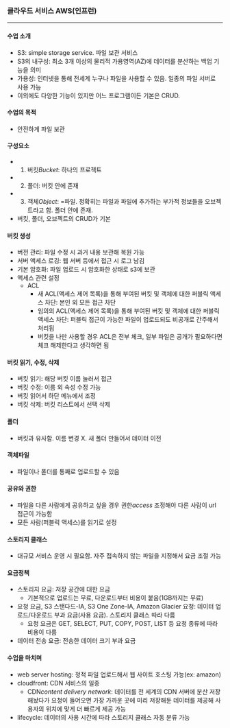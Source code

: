 ### 클라우드 서비스 AWS(인프런)

---

#### 수업 소개

- S3: simple storage service. 파일 보관 서비스
- S3의 내구성: 최소 3개 이상의 물리적 가용영역(AZ)에 데이터를 분산하는 백업 기능을 의미
- 가용성: 인터넷을 통해 전세계 누구나 파일을 사용할 수 있음. 일종의 파일 서버로 사용 가능
- 이외에도 다양한 기능이 있지만 어느 프로그램이든 기본은 CRUD.

#### 수업의 목적

- 안전하게 파일 보관

#### 구성요소

- 1. 버킷*Bucket*: 하나의 프로젝트
- 2. 폴더: 버킷 안에 존재
- 3. 객체*Object*: =파일. 정확히는 파일과 파일에 추가하는 부가적 정보들을 오브젝트라고 함. 폴더 안에 존재.
- 버킷, 폴더, 오브젝트의 CRUD가 기본

#### 버킷 생성

- 버전 관리: 파일 수정 시 과거 내용 보관해 복원 가능
- 서버 액세스 로깅: 웹 서버 등에서 접근 시 로그 남김
- 기본 암호화: 파일 업로드 시 암호화한 상태로 s3에 보관
- 액세스 관련 설정
  - ACL
    - 새 ACL(액세스 제어 목록)을 통해 부여된 버킷 및 객체에 대한 퍼블릭 액세스 차단: 본인 외 모든 접근 차단
    - 임의의 ACL(액세스 제어 목록)을 통해 부여된 버킷 및 객체에 대한 퍼블릭 액세스 차단: 퍼블릭 접근이 가능한 파일이 업로드되도 비공개로 간주해서 처리됨
    - 버킷을 나만 사용할 경우 ACL은 전부 체크, 일부 파일은 공개가 필요하다면 체크 해제한다고 생각하면 됨

#### 버킷 읽기, 수정, 삭제

- 버킷 읽기: 해당 버킷 이름 눌러서 접근
- 버킷 수정: 이름 외 속성 수정 가능
- 버킷 읽어서 하단 메뉴에서 조정
- 버킷 삭제: 버킷 리스트에서 선택 삭제

#### 폴더

- 버킷과 유사함. 이름 변경 X. 새 폴더 만들어서 데이터 이전

#### 객체파일

- 파일이나 폳더를 통째로 업로드할 수 있음

#### 공유와 권한

- 파일을 다른 사람에게 공유하고 싶을 경우 권한*access* 조정해야 다른 사람이 url 접근이 가능함
- 모든 사람(퍼블릭 액세스)를 읽기로 설정

#### 스토리지 클래스

- 대규모 서비스 운영 시 필요함. 자주 접속하지 않는 파일을 지정해서 요금 조절 가능

#### 요금정책

- 스토리지 요금: 저장 공간에 대한 요금
  - 기본적으로 업로드는 무료, 다운로드부터 비용이 붙음(1GB까지는 무료)
- 요청 요금, S3 스탠다드-IA, S3 One Zone-IA, Amazon Glacier 요청: 데이터 업로드/다운로드 부과 요금(사용 요금). 스토리지 클래스 따라 다름
  - 요청 요금은 GET, SELECT, PUT, COPY, POST, LIST 등 요청 종류에 따라 비용이 다름
- 데이터 전송 요금: 전송한 데이터 크기 부과 요금

#### 수업을 마치며

- web server hosting: 정적 파일 업로드해서 웹 사이트 호스팅 가능(ex: amazon)
- cloudfront: CDN 서비스의 일종
  - CDN*content delivery network*: 데이터를 전 세계의 CDN 서버에 분산 저장해놨다가 요청이 들어오면 가장 가까운 곳에 미리 저장해둔 데이터를 제공해 사용자의 위치에 맞게 더 빠르게 제공 가능
- lifecycle: 데이터의 사용 시간에 따라 스토리지 클래스 자동 분류 가능

